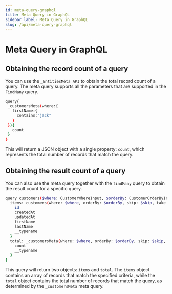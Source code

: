 ```yaml
---
id: meta-query-graphql
title: Meta Query in GraphQL 
sidebar_label: Meta Query in GraphQL
slug: /api/meta-query-graphql
---
```


# Meta Query in GraphQL 

## Obtaining the record count of a query

You can use the `_EntitiesMeta API` to obtain the total record count of a query. The meta query supports all the parameters that are supported in the `FindMany` query.

 ```bash
query{
  _customersMeta(where:{
    firstName:{
      contains:"jack"
    }
  }){
    count
  }
}


```
This will return a JSON object with a single property: `count`, which represents the total number of records that match the query.

## Obtaining the result count of a query

You can also use the meta query together with the `findMany` query to obtain the result count for a specific query.


```bash
query customers($where: CustomerWhereInput, $orderBy: CustomerOrderByInput, $skip: Float, $take: Float) {
  items: customers(where: $where, orderBy: $orderBy, skip: $skip, take: $take) {
    id
    createdAt
    updatedAt
    firstName
    lastName
    __typename
  }
  total: _customersMeta(where: $where, orderBy: $orderBy, skip: $skip, take: $take) {
    count
    __typename
  }
}
```
This query will return two objects: `items` and `total`. The `items` object contains an array of records that match the specified criteria, while the `total` object contains the total number of records that match the query, as determined by the `_customersMeta` meta query.